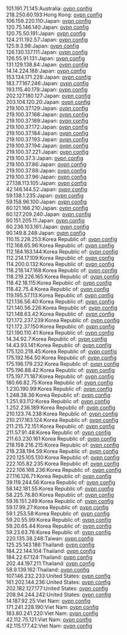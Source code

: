 101.191.71.145:Australia: [ovpn config](vpn/101_191_71_145.ovpn)  
218.250.60.193:Hong Kong: [ovpn config](vpn/218_250_60_193.ovpn)  
106.159.220.110:Japan: [ovpn config](vpn/106_159_220_110.ovpn)  
120.75.146.140:Japan: [ovpn config](vpn/120_75_146_140.ovpn)  
120.75.50.191:Japan: [ovpn config](vpn/120_75_50_191.ovpn)  
124.211.192.57:Japan: [ovpn config](vpn/124_211_192_57.ovpn)  
125.9.3.98:Japan: [ovpn config](vpn/125_9_3_98.ovpn)  
126.130.137.111:Japan: [ovpn config](vpn/126_130_137_111.ovpn)  
126.55.91.131:Japan: [ovpn config](vpn/126_55_91_131.ovpn)  
131.129.138.84:Japan: [ovpn config](vpn/131_129_138_84.ovpn)  
14.14.224.188:Japan: [ovpn config](vpn/14_14_224_188.ovpn)  
153.134.171.228:Japan: [ovpn config](vpn/153_134_171_228.ovpn)  
183.77.167.246:Japan: [ovpn config](vpn/183_77_167_246.ovpn)  
193.115.40.179:Japan: [ovpn config](vpn/193_115_40_179.ovpn)  
202.127.180.127:Japan: [ovpn config](vpn/202_127_180_127.ovpn)  
203.104.120.20:Japan: [ovpn config](vpn/203_104_120_20.ovpn)  
219.100.37.129:Japan: [ovpn config](vpn/219_100_37_129.ovpn)  
219.100.37.168:Japan: [ovpn config](vpn/219_100_37_168.ovpn)  
219.100.37.169:Japan: [ovpn config](vpn/219_100_37_169.ovpn)  
219.100.37.172:Japan: [ovpn config](vpn/219_100_37_172.ovpn)  
219.100.37.184:Japan: [ovpn config](vpn/219_100_37_184.ovpn)  
219.100.37.193:Japan: [ovpn config](vpn/219_100_37_193.ovpn)  
219.100.37.194:Japan: [ovpn config](vpn/219_100_37_194.ovpn)  
219.100.37.221:Japan: [ovpn config](vpn/219_100_37_221.ovpn)  
219.100.37.3:Japan: [ovpn config](vpn/219_100_37_3.ovpn)  
219.100.37.86:Japan: [ovpn config](vpn/219_100_37_86.ovpn)  
219.100.37.88:Japan: [ovpn config](vpn/219_100_37_88.ovpn)  
219.100.37.96:Japan: [ovpn config](vpn/219_100_37_96.ovpn)  
27.138.113.105:Japan: [ovpn config](vpn/27_138_113_105.ovpn)  
42.146.144.52:Japan: [ovpn config](vpn/42_146_144_52.ovpn)  
59.138.1.235:Japan: [ovpn config](vpn/59_138_1_235.ovpn)  
59.158.96.100:Japan: [ovpn config](vpn/59_158_96_100.ovpn)  
60.121.166.210:Japan: [ovpn config](vpn/60_121_166_210.ovpn)  
60.127.209.240:Japan: [ovpn config](vpn/60_127_209_240.ovpn)  
60.151.205.11:Japan: [ovpn config](vpn/60_151_205_11.ovpn)  
60.236.103.161:Japan: [ovpn config](vpn/60_236_103_161.ovpn)  
90.149.8.248:Japan: [ovpn config](vpn/90_149_8_248.ovpn)  
110.15.228.253:Korea Republic of: [ovpn config](vpn/110_15_228_253.ovpn)  
112.168.65.96:Korea Republic of: [ovpn config](vpn/112_168_65_96.ovpn)  
112.184.163.144:Korea Republic of: [ovpn config](vpn/112_184_163_144.ovpn)  
112.214.17.109:Korea Republic of: [ovpn config](vpn/112_214_17_109.ovpn)  
114.200.0.132:Korea Republic of: [ovpn config](vpn/114_200_0_132.ovpn)  
118.218.147.168:Korea Republic of: [ovpn config](vpn/118_218_147_168.ovpn)  
118.219.226.165:Korea Republic of: [ovpn config](vpn/118_219_226_165.ovpn)  
118.42.18.115:Korea Republic of: [ovpn config](vpn/118_42_18_115.ovpn)  
118.42.75.4:Korea Republic of: [ovpn config](vpn/118_42_75_4.ovpn)  
119.195.57.113:Korea Republic of: [ovpn config](vpn/119_195_57_113.ovpn)  
121.136.56.40:Korea Republic of: [ovpn config](vpn/121_136_56_40.ovpn)  
121.140.56.226:Korea Republic of: [ovpn config](vpn/121_140_56_226.ovpn)  
121.148.63.42:Korea Republic of: [ovpn config](vpn/121_148_63_42.ovpn)  
121.172.237.239:Korea Republic of: [ovpn config](vpn/121_172_237_239.ovpn)  
121.172.37.150:Korea Republic of: [ovpn config](vpn/121_172_37_150.ovpn)  
121.190.110.41:Korea Republic of: [ovpn config](vpn/121_190_110_41.ovpn)  
14.34.92.7:Korea Republic of: [ovpn config](vpn/14_34_92_7.ovpn)  
14.43.93.141:Korea Republic of: [ovpn config](vpn/14_43_93_141.ovpn)  
175.120.218.45:Korea Republic of: [ovpn config](vpn/175_120_218_45.ovpn)  
175.192.164.50:Korea Republic of: [ovpn config](vpn/175_192_164_50.ovpn)  
175.196.179.232:Korea Republic of: [ovpn config](vpn/175_196_179_232.ovpn)  
175.196.88.42:Korea Republic of: [ovpn config](vpn/175_196_88_42.ovpn)  
175.197.71.187:Korea Republic of: [ovpn config](vpn/175_197_71_187.ovpn)  
180.66.82.75:Korea Republic of: [ovpn config](vpn/180_66_82_75.ovpn)  
1.230.190.99:Korea Republic of: [ovpn config](vpn/1_230_190_99.ovpn)  
1.248.38.36:Korea Republic of: [ovpn config](vpn/1_248_38_36.ovpn)  
1.251.93.112:Korea Republic of: [ovpn config](vpn/1_251_93_112.ovpn)  
1.252.236.189:Korea Republic of: [ovpn config](vpn/1_252_236_189.ovpn)  
210.123.74.238:Korea Republic of: [ovpn config](vpn/210_123_74_238.ovpn)  
210.217.163.124:Korea Republic of: [ovpn config](vpn/210_217_163_124.ovpn)  
211.215.72.151:Korea Republic of: [ovpn config](vpn/211_215_72_151.ovpn)  
211.57.91.48:Korea Republic of: [ovpn config](vpn/211_57_91_48.ovpn)  
211.63.230.161:Korea Republic of: [ovpn config](vpn/211_63_230_161.ovpn)  
218.158.216.215:Korea Republic of: [ovpn config](vpn/218_158_216_215.ovpn)  
218.238.194.59:Korea Republic of: [ovpn config](vpn/218_238_194_59.ovpn)  
220.125.105.130:Korea Republic of: [ovpn config](vpn/220_125_105_130.ovpn)  
222.105.82.235:Korea Republic of: [ovpn config](vpn/222_105_82_235.ovpn)  
222.106.168.236:Korea Republic of: [ovpn config](vpn/222_106_168_236.ovpn)  
27.116.126.71:Korea Republic of: [ovpn config](vpn/27_116_126_71.ovpn)  
39.119.244.56:Korea Republic of: [ovpn config](vpn/39_119_244_56.ovpn)  
58.142.181.55:Korea Republic of: [ovpn config](vpn/58_142_181_55.ovpn)  
58.225.78.80:Korea Republic of: [ovpn config](vpn/58_225_78_80.ovpn)  
59.16.151.249:Korea Republic of: [ovpn config](vpn/59_16_151_249.ovpn)  
59.17.99.27:Korea Republic of: [ovpn config](vpn/59_17_99_27.ovpn)  
59.1.253.58:Korea Republic of: [ovpn config](vpn/59_1_253_58.ovpn)  
59.20.55.99:Korea Republic of: [ovpn config](vpn/59_20_55_99.ovpn)  
59.20.65.44:Korea Republic of: [ovpn config](vpn/59_20_65_44.ovpn)  
59.23.63.76:Korea Republic of: [ovpn config](vpn/59_23_63_76.ovpn)  
220.135.38.248:Taiwan: [ovpn config](vpn/220_135_38_248.ovpn)  
125.25.143.186:Thailand: [ovpn config](vpn/125_25_143_186.ovpn)  
184.22.144.104:Thailand: [ovpn config](vpn/184_22_144_104.ovpn)  
184.22.67.124:Thailand: [ovpn config](vpn/184_22_67_124.ovpn)  
202.44.197.211:Thailand: [ovpn config](vpn/202_44_197_211.ovpn)  
58.9.139.162:Thailand: [ovpn config](vpn/58_9_139_162.ovpn)  
107.146.232.233:United States: [ovpn config](vpn/107_146_232_233.ovpn)  
161.202.144.236:United States: [ovpn config](vpn/161_202_144_236.ovpn)  
202.182.127.177:United States: [ovpn config](vpn/202_182_127_177.ovpn)  
208.94.244.242:United States: [ovpn config](vpn/208_94_244_242.ovpn)  
14.187.92.25:Viet Nam: [ovpn config](vpn/14_187_92_25.ovpn)  
171.241.228.190:Viet Nam: [ovpn config](vpn/171_241_228_190.ovpn)  
183.80.241.220:Viet Nam: [ovpn config](vpn/183_80_241_220.ovpn)  
42.112.75.121:Viet Nam: [ovpn config](vpn/42_112_75_121.ovpn)  
42.115.177.42:Viet Nam: [ovpn config](vpn/42_115_177_42.ovpn)  
